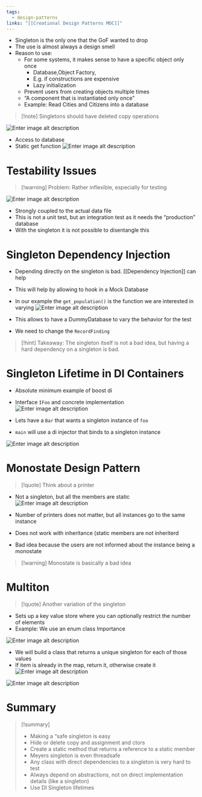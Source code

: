 ```yaml
---
tags:
  - design-patterns
links: "[[Creational Design Patterns MOC]]"
---
```


- Singleton is the only one that the GoF wanted to drop
- The use is almost always a design smell
- Reason to use:
	- For some systems, it makes sense to have a specific object only once
		- Database,Object Factory,
		- E.g. if constructions are expensive
		- Lazy initialization
	- Prevent users from creating objects multiple times
	- “A component that is instantiated only once”
	- Example: Read Cities and Citizens into a database
> [!note] Singletons should have deleted copy operations

![Enter image alt description](IMG-2024-05-31-134635971.png)

- Access to database
- Static get function
![Enter image alt description](IMG-2024-05-31-134636060.png)

# Testability Issues

> [!warning] Problem:
> Rather inflexible, especially for testing

![Enter image alt description](IMG-2024-05-31-134636277.png)

- Strongly coupled to the actual data file
- This is not a unit test, but an integration test as it needs the “production” database
- With the singleton it is not possible to disentangle this

# Singleton Dependency Injection

- Depending directly on the singleton is bad. [[Dependency Injection]] can help
- This will help by allowing to hook in a Mock Database
- In our example the `get_population()` is the function we are interested in varying
![Enter image alt description](IMG-2024-05-31-134636428.png)

- This allows to have a DummyDatabase to vary the behavior for the test
- We need to change the `RecordFinding`

> [!hint] Takeaway:
> The singleton itself is not a bad idea, but having a hard dependency on a singleton is bad.

# Singleton Lifetime in DI Containers

- Absolute minimum example of boost di
- Interface `IFoo` and concrete implementation
![Enter image alt description](IMG-2024-05-31-134636545.png)

- Lets have a `Bar` that wants a singleton instance of `foo`
- `main` will use a di injector that binds to a singleton instance

![Enter image alt description](IMG-2024-05-31-134636649.png)

# Monostate Design Pattern

> [!quote] Think about a printer

- Not a singleton, but all the members are static
![Enter image alt description](IMG-2024-05-31-134636778.png)

- Number of printers does not matter, but all instances go to the same instance
- Does not work with inheritance (static members are not inheriterd
- Bad idea because the users are not informed about the instance being a monostate

> [!warning] Monostate is basically a bad idea

# Multiton

> [!quote] Another variation of the singleton

- Sets up a key value store where you can optionally restrict the number of elements
- Example: We use an enum class Importance

![Enter image alt description](IMG-2024-05-31-134637105.png)

- We will build a class that returns a unique singleton for each of those values
- If item is already in the map, return it, otherwise create it
![Enter image alt description](IMG-2024-05-31-134637413.png)

![Enter image alt description](IMG-2024-05-31-134637565.png)

# Summary

> [!summary]
> - Making a “safe singleton is easy
> - Hide or delete copy and assignment and ctors
> - Create a static method that returns a reference to a static member
> - Meyers singleton is even threadsafe
> - Any class with direct dependencies to a singleton is very hard to test
> - Always depend on abstractions, not on direct implementation details (like a singleton)
> - Use DI Singleton lifetimes

